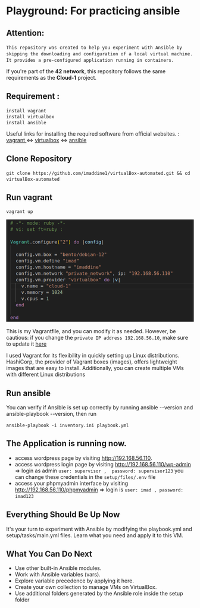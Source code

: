 # Playground: For practicing ansible
## Attention:
``
This repository was created to help you experiment with Ansible by skipping the downloading and configuration of a local virtual machine. It provides a pre-configured application running in containers. 
``

If you're part of the **42 network**, this repository follows the same requirements as the **Cloud-1** project.

## Requirement :
```
install vagrant
install virtualbox
install ansible
```
Useful links for installing the required software from official websites. :
[vagrant ](https://developer.hashicorp.com/vagrant/downloads) <=> [virtualbox](https://www.virtualbox.org/wiki/Downloads) <=> [ansible](https://docs.ansible.com/ansible/latest/installation_guide/intro_installation.html)

## Clone Repository
```
git clone https://github.com/imaddine1/virtualBox-automated.git && cd virtualBox-automated
```
## Run vagrant 
```
vagrant up
```
![](https://github.com/imaddine1/virtualBox-automated/blob/main/imgs/vagrantfile.png)


This is my Vagrantfile, and you can modify it as needed. However, be cautious: if you change the `private IP address 192.168.56.10`, make sure to update it [here](https://github.com/imaddine1/virtualBox-automated/blob/main/setup/files/wordpress/tools/create.sh)

I used Vagrant for its flexibility in quickly setting up Linux distributions. HashiCorp, the provider of Vagrant boxes (images), offers lightweight images that are easy to install. Additionally, you can create multiple VMs with different Linux distributions

## Run ansible
You can verify if Ansible is set up correctly by running ansible --version and ansible-playbook --version,  then run 
```
ansible-playbook -i inventory.ini playbook.yml 
```
## The Application is running now.
- access wordpress page by visiting http://192.168.56.110.
- access wordpress login page by visiting http://192.168.56.110/wp-admin => login as admin `user: supervisor ,  password: supervisor123` you can change these credentials in the `setup/files/.env` file 
- access your phpmyadmin interface by visiting http://192.168.56.110/phpmyadmin => login is `user: imad , password: imad123`

## Everything Should Be Up Now
It's your turn to experiment with Ansible by modifying the playbook.yml and setup/tasks/main.yml files. Learn what you need and apply it to this VM.

## What You Can Do Next
- Use other built-in Ansible modules.
- Work with Ansible variables (vars).
- Explore variable precedence by applying it here.
- Create your own collection to manage VMs on VirtualBox.
- Use additional folders generated by the Ansible role inside the setup folder
